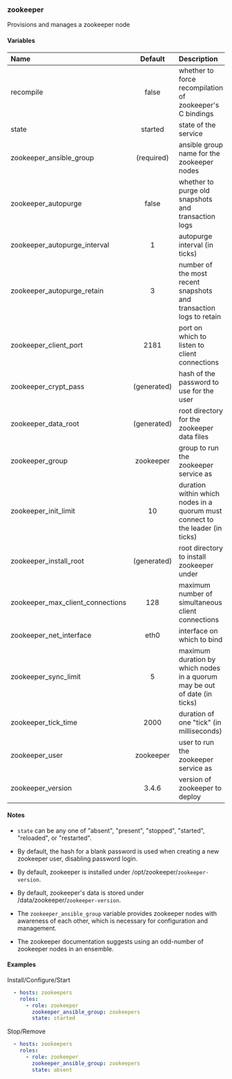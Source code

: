 
### zookeeper
Provisions and manages a zookeeper node

#### Variables

|Name                            |Default        |Description                                                                  |
|:-------------------------------|:-------------:|:----------------------------------------------------------------------------|
|recompile                       |false          |whether to force recompilation of zookeeper's C bindings                     |
|state                           |started        |state of the service                                                         |
|zookeeper_ansible_group         |(required)     |ansible group name for the zookeeper nodes                                   |
|zookeeper_autopurge             |false          |whether to purge old snapshots and transaction logs                          |
|zookeeper_autopurge_interval    |1              |autopurge interval (in ticks)                                                |
|zookeeper_autopurge_retain      |3              |number of the most recent snapshots and transaction logs to retain           |
|zookeeper_client_port           |2181           |port on which to listen to client connections                                |
|zookeeper_crypt_pass            |(generated)    |hash of the password to use for the user                                     |
|zookeeper_data_root             |(generated)    |root directory for the zookeeper data files                                  |
|zookeeper_group                 |zookeeper      |group to run the zookeeper service as                                        |
|zookeeper_init_limit            |10             |duration within which nodes in a quorum must connect to the leader (in ticks)|
|zookeeper_install_root          |(generated)    |root directory to install zookeeper under                                    |
|zookeeper_max_client_connections|128            |maximum number of simultaneous client connections                            |
|zookeeper_net_interface         |eth0           |interface on which to bind                                                   |
|zookeeper_sync_limit            |5              |maximum duration by which nodes in a quorum may be out of date (in ticks)    |
|zookeeper_tick_time             |2000           |duration of one "tick" (in milliseconds)                                     |
|zookeeper_user                  |zookeeper      |user to run the zookeeper service as                                         |
|zookeeper_version               |3.4.6          |version of zookeeper to deploy                                               |

#### Notes

  - `state` can be any one of "absent", "present", "stopped", "started",
    "reloaded", or "restarted".

  - By default, the hash for a blank password is used when creating
    a new zookeeper user, disabling password login.

  - By default, zookeeper is installed under /opt/zookeeper/`zookeeper-version`.

  - By default, zookeeper's data is stored under
    /data/zookeeper/`zookeeper-version`.

  - The `zookeeper_ansible_group` variable provides zookeeper nodes with
    awareness of each other, which is necessary for configuration and
    management.

  - The zookeeper documentation suggests using an odd-number of zookeeper nodes
    in an ensemble.

#### Examples

Install/Configure/Start
```YAML
  - hosts: zookeepers
    roles:
      - role: zookeeper
        zookeeper_ansible_group: zookeepers
        state: started
```

Stop/Remove
```YAML
  - hosts: zookeepers
    roles:
      - role: zookeeper
        zookeeper_ansible_group: zookeepers
        state: absent
```

